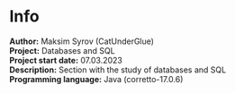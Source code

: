 # Info

**Author:** Maksim Syrov (CatUnderGlue)<br>
**Project:** Databases and SQL<br>
**Project start date:** 07.03.2023<br>
**Description:** Section with the study of databases and SQL<br>
**Programming language:** Java (corretto-17.0.6)<br>
